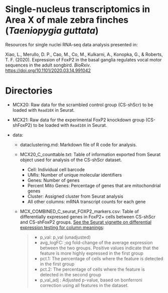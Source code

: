 # Single-nucleus transcriptomics in Area X of male zebra finches (_Taeniopygia guttata_)
Resources for single nuclei RNA-seq data analysis presented in:

Xiao, L., Merullo, D. P., Cao, M., Co, M., Kulkarni, A., Konopka, G., & Roberts, T. F. (2020). Expression of FoxP2 in the basal ganglia regulates vocal motor sequences in the adult songbird. _BioRxiv_. https://doi.org/10.1101/2020.03.14.991042

# Directories

- MCX20: Raw data for the scrambled control group (CS-shScr) to be loaded with `Read10X` in Seurat. 

- MCX21: Raw data for the experimental FoxP2 knockdown group (CS-shFoxP2) to be loaded with `Read10X` in Seurat. 

- data:<br>
  - dataclustering.md: Markdown file of R code for analysis.

  - MCX20_C_counttable.txt: Table of information exported from Seurat object used for analysis of the CS-shScr dataset.
    - Cell: Individual cell barcode<br>
    - UMIs: Number of unique molecular identifiers<br>
    - Genes: Number of genes<br>
    - Percent Mito Genes: Percentage of genes that are mitochondrial genes<br>
    - Cluster: Assigned cluster from Seurat analysis<br>
    - All other columns: mRNA transcript counts for each gene
  
  - MCX_COMBINED_C_seurat_FOXP2_markers.csv: Table of differentially expressed genes in FoxP2+ cells between CS-shScr and CS-shFoxP2 groups. [See the Seurat vignette on differential expression testing for column meanings](https://satijalab.org/seurat/v3.0/de_vignette.html):  
    > - p_val: p_val (unadjusted)<br>
    > - avg_logFC: ;og fold-change of the average expression between the two groups. Positive values indicate that the feature is more highly expressed in the first group<br>
    > - pct.1: The percentage of cells where the feature is detected in the first group<br>
    > - pct.2: The percentage of cells where the feature is detected in the second group<br>
    > - p_val_adj : Adjusted p-value, based on bonferroni correction using all features in the dataset.
